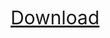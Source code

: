 <!-- ## Welcome to GitHub Pages -->


<!-- <div align="center"> ... </div> -->
   
<!-- <a href="{{ ./download.md }}" class="btn">Download</a> -->

<!--
<p align="center">
[Download](./download.md)  [Tutorials](./tutorials.md) [Publications](publications.md) [Pinboard](./pinboard.md) 
</p>
-->   

<div align="center"> <a href="./download.md" style="font-size:30px;" >Download</a> </div> 

